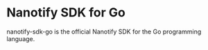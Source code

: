 # Nanotify SDK for Go

nanotify-sdk-go is the official Nanotify SDK for the Go programming language.
